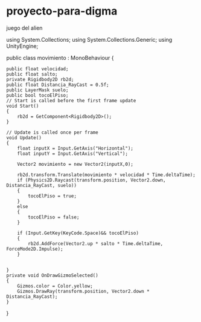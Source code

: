# proyecto-para-digma
juego del alien

using System.Collections;
using System.Collections.Generic;
using UnityEngine;

public class movimiento : MonoBehaviour
{

    public float velocidad;
    public float salto;
    private Rigidbody2D rb2d;
    public float Distancia_RayCast = 0.5f;
    public LayerMask suelo;
    public bool tocoElPiso;
    // Start is called before the first frame update
    void Start()
    {
        rb2d = GetComponent<Rigidbody2D>();
    }

    // Update is called once per frame
    void Update()
    {
        float inputX = Input.GetAxis("Horizontal");
        float inputY = Input.GetAxis("Vertical");

        Vector2 movimiento = new Vector2(inputX,0);

        rb2d.transform.Translate(movimiento * velocidad * Time.deltaTime);
        if (Physics2D.Raycast(transform.position, Vector2.down, Distancia_RayCast, suelo))
        {
            tocoElPiso = true;
        }
        else
        {
            tocoElPiso = false;
        }

        if (Input.GetKey(KeyCode.Space)&& tocoElPiso)
        {
            rb2d.AddForce(Vector2.up * salto * Time.deltaTime, ForceMode2D.Impulse);
        }

                
    }
    private void OnDrawGizmoSelected()
    {
        Gizmos.color = Color.yellow;
        Gizmos.DrawRay(transform.position, Vector2.down * Distancia_RayCast);
    }
}
